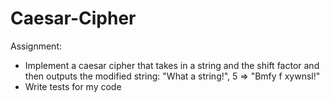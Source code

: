# Caesar-Cipher
Assignment:

- Implement a caesar cipher that takes in a string and the shift factor and then outputs the modified string:
  "What a string!", 5 => "Bmfy f xywnsl!"
- Write tests for my code
